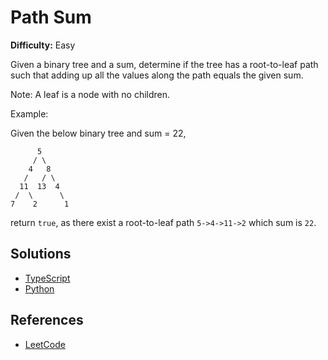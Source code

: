 # Path Sum #

**Difficulty:** Easy 

Given a binary tree and a sum, determine if the tree has a root-to-leaf path such that adding up all the values along the path equals the given sum.

Note: A leaf is a node with no children.

Example:

Given the below binary tree and sum = 22,

```
      5
     / \
    4   8
   /   / \
  11  13  4
 /  \      \
7    2      1
```

return `true`, as there exist a root-to-leaf path `5->4->11->2` which sum is `22`.




## Solutions ##

- [TypeScript](./solution-ts.ts)
- [Python](solution-python.py)

## References ##

- [LeetCode](https://leetcode.com/problems/path-sum/)